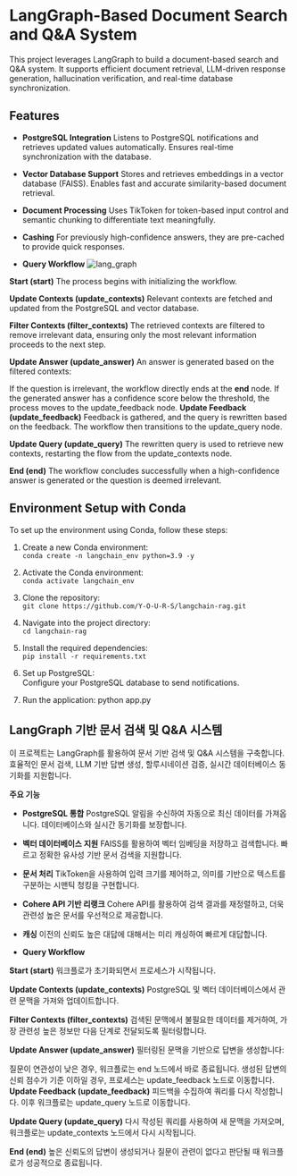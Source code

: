# **LangGraph-Based Document Search and Q&A System**

This project leverages LangGraph to build a document-based search and Q&A system. It supports efficient document retrieval, LLM-driven response generation, hallucination verification, and real-time database synchronization.

## **Features**

- **PostgreSQL Integration**
  Listens to PostgreSQL notifications and retrieves updated values automatically. Ensures real-time synchronization with the database.

- **Vector Database Support**
  Stores and retrieves embeddings in a vector database (FAISS). Enables fast and accurate similarity-based document retrieval.

- **Document Processing**
  Uses TikToken for token-based input control and semantic chunking to differentiate text meaningfully.
  
- **Cashing**
  For previously high-confidence answers, they are pre-cached to provide quick responses.
  
- **Query Workflow**
![lang_graph](https://github.com/user-attachments/assets/a5faee52-dd99-4c2d-9eb7-46d692b2891d)

 **Start (__start__)**
  The process begins with initializing the workflow.

 **Update Contexts (update_contexts)**
  Relevant contexts are fetched and updated from the PostgreSQL and vector database.

 **Filter Contexts (filter_contexts)**
  The retrieved contexts are filtered to remove irrelevant data, ensuring only the most relevant information proceeds to the next step.

 **Update Answer (update_answer)**
  An answer is generated based on the filtered contexts:

  If the question is irrelevant, the workflow directly ends at the __end__ node.
  If the generated answer has a confidence score below the threshold, the process moves to the update_feedback node.
 **Update Feedback (update_feedback)**
  Feedback is gathered, and the query is rewritten based on the feedback. The workflow then transitions to the update_query node.

 **Update Query (update_query)**
  The rewritten query is used to retrieve new contexts, restarting the flow from the update_contexts node.

 **End (__end__)**
  The workflow concludes successfully when a high-confidence answer is generated or the question is deemed irrelevant.

## **Environment Setup with Conda**

To set up the environment using Conda, follow these steps:

1. Create a new Conda environment:  
   `conda create -n langchain_env python=3.9 -y`

2. Activate the Conda environment:  
   `conda activate langchain_env`

3. Clone the repository:  
   `git clone https://github.com/Y-O-U-R-S/langchain-rag.git`

4. Navigate into the project directory:  
   `cd langchain-rag`

5. Install the required dependencies:  
   `pip install -r requirements.txt`

6. Set up PostgreSQL:  
   Configure your PostgreSQL database to send notifications.

7. Run the application:
     python app.py
   
## **LangGraph 기반 문서 검색 및 Q&A 시스템**
이 프로젝트는 LangGraph를 활용하여 문서 기반 검색 및 Q&A 시스템을 구축합니다. 효율적인 문서 검색, LLM 기반 답변 생성, 할루시네이션 검증, 실시간 데이터베이스 동기화를 지원합니다.

**주요 기능**
- **PostgreSQL 통합**
  PostgreSQL 알림을 수신하여 자동으로 최신 데이터를 가져옵니다. 데이터베이스와 실시간 동기화를 보장합니다.

- **벡터 데이터베이스 지원**
  FAISS를 활용하여 벡터 임베딩을 저장하고 검색합니다. 빠르고 정확한 유사성 기반 문서 검색을 지원합니다.

- **문서 처리**
  TikToken을 사용하여 입력 크기를 제어하고, 의미를 기반으로 텍스트를 구분하는 시맨틱 청킹을 구현합니다.

- **Cohere API 기반 리랭크**
  Cohere API를 활용하여 검색 결과를 재정렬하고, 더욱 관련성 높은 문서를 우선적으로 제공합니다.
  
- **캐싱**
  이전의 신뢰도 높은 대답에 대해서는 미리 캐싱하여 빠르게 대답합니다.
  
- **Query Workflow**

 **Start (__start__)**
  워크플로가 초기화되면서 프로세스가 시작됩니다.

**Update Contexts (update_contexts)**
  PostgreSQL 및 벡터 데이터베이스에서 관련 문맥을 가져와 업데이트합니다.

**Filter Contexts (filter_contexts)**
  검색된 문맥에서 불필요한 데이터를 제거하여, 가장 관련성 높은 정보만 다음 단계로 전달되도록 필터링합니다.

**Update Answer (update_answer)**
  필터링된 문맥을 기반으로 답변을 생성합니다:

  질문이 연관성이 낮은 경우, 워크플로는 end 노드에서 바로 종료됩니다.
  생성된 답변의 신뢰 점수가 기준 이하일 경우, 프로세스는 update_feedback 노드로 이동합니다.
**Update Feedback (update_feedback)**
  피드백을 수집하여 쿼리를 다시 작성합니다. 이후 워크플로는 update_query 노드로 이동합니다.

**Update Query (update_query)**
  다시 작성된 쿼리를 사용하여 새 문맥을 가져오며, 워크플로는 update_contexts 노드에서 다시 시작됩니다.
  
**End (__end__)**
  높은 신뢰도의 답변이 생성되거나 질문이 관련이 없다고 판단될 때 워크플로가 성공적으로 종료됩니다.
